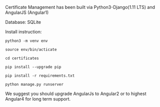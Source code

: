 Certificate Management has been built via Python3-Django(1.11 LTS) and AngularJS (Angular1)

Database: SQLite

Install instruction:

	python3 -m venv env

	source env/bin/acticate

	cd certificates

	pip install --upgrade pip

	pip install -r requirements.txt

	python manage.py runserver

We suggest you should upgrade AngularJs to Angular2 or to highest Angular4 for long term support.







